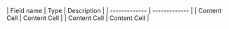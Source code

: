 | Field name  | Type | Description |
| ------------- | ------------- |
| Content Cell  | Content Cell  |
| Content Cell  | Content Cell  |
